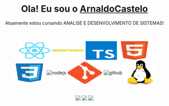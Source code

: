  
<div>
  
  <h1 align="center">
    Ola! Eu sou o 
    <a href="https://">ArnaldoCastelo </a>
  </h1>
  
  <p align="center">
    Atuamente estou cursando ANALISE E DESENVOLVIMENTO DE SISTEMAS!
    <a href="https://www.youtube.com/channel/UCViaNBT0SIeiVnZSEEtIfjw?sub_confirmation=1" target="_blank">
      <img
           width="10%" 
           align="center" 
           valign="middle" 
           sode&style=social" 
           target="_blank" 
      />
    </a>  
  </p>
  
  </div>

<div align="center" valign="top"><br>
  <img align="center" alt="React" height="60" width="100" src="https://raw.githubusercontent.com/devicons/devicon/master/icons/react/react-original.svg">
  
 <img align="center" alt="Js" height="06" width="100" src="https://raw.githubusercontent.com/devicons/devicon/master/icons/javascript/javascript-plain.svg">
  
  <img align="center" alt="Js" height="60" width="100" src="https://raw.githubusercontent.com/devicons/devicon/master/icons/typescript/typescript-plain.svg">
  
  <img align="center" alt="HTML" height="60" width="100" src="https://raw.githubusercontent.com/devicons/devicon/master/icons/html5/html5-original.svg">
  
  <img align="center" alt="CSS" height="60" width="100" src="https://raw.githubusercontent.com/devicons/devicon/master/icons/css3/css3-original.svg">
  
  <img align="center" alt="nodejs" height="60" width="100" src="https://cdn.worldvectorlogo.com/logos/nodejs-icon.svg">
  
  <img align="center" alt="git" height="70" width="110" src="https://raw.githubusercontent.com/devicons/devicon/master/icons/git/git-original.svg">
   <img align="center" alt="github" height="60" width="110" src="/assets/GitHub.png">
 <img align="center" alt="linux" height="80" width="100" src="https://raw.githubusercontent.com/devicons/devicon/master/icons/linux/linux-original.svg">
</div><br>

<div align="center">
  
  <a href="https://www.instagram.com/edu.duduribeiro/" target="_blank"><img src="https://img.shields.io/badge/-Instagram-%23E4405F?style=for-the-badge&logo=instagram&logoColor=white" target="_blank"></a>
  <a href="https://www.linkedin.com/in/Arnaldo Ferreira castelo/" target="_blank"><img src="https://img.shields.io/badge/-LinkedIn-%230077B5?style=for-the-badge&logo=linkedin&logoColor=white" target="_blank"></a> 
  <a href="mailto:arnaldoferreiracastelo10@gmail.com"><img src="https://img.shields.io/badge/-Gmail-%23333?style=for-the-badge&logo=gmail&logoColor=white" target="_blank"></a>
</div>

